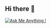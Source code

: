 ## Hi there 👋
[![Ask Me Anything !](https://img.shields.io/badge/Ask%20me-anything-1abc9c.svg)](https://GitHub.com/Naereen/ama)

